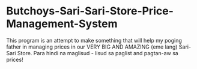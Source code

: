 # Butchoys-Sari-Sari-Store-Price-Management-System
This program is an attempt to make something that will help my poging father in managing prices in our VERY BIG AND AMAZING (eme lang) Sari-Sari Store. Para hindi na maglisud - lisud sa paglist and pagtan-aw sa prices!
